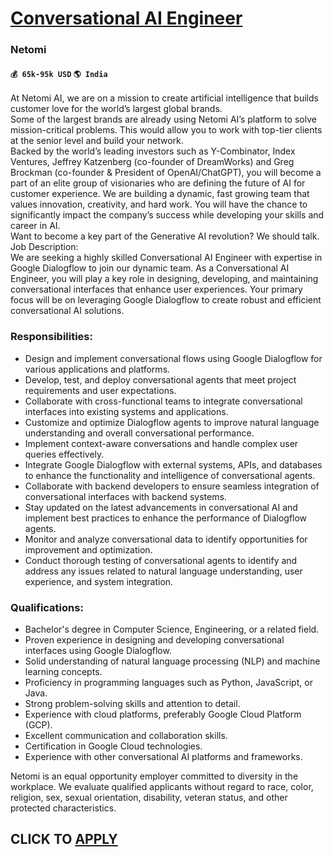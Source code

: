 # [Conversational AI Engineer](https://www.remotewlb.com/apply/conversational-ai-engineer-45101)  
### Netomi  
#### `💰 65k-95k USD` `🌎 India`  
At Netomi AI, we are on a mission to create artificial intelligence that builds customer love for the world’s largest global brands.  
Some of the largest brands are already using Netomi AI’s platform to solve mission-critical problems. This would allow you to work with top-tier clients at the senior level and build your network.  
Backed by the world’s leading investors such as Y-Combinator, Index Ventures, Jeffrey Katzenberg (co-founder of DreamWorks) and Greg Brockman (co-founder & President of OpenAI/ChatGPT), you will become a part of an elite group of visionaries who are defining the future of AI for customer experience. We are building a dynamic, fast growing team that values innovation, creativity, and hard work. You will have the chance to significantly impact the company’s success while developing your skills and career in AI.  
Want to become a key part of the Generative AI revolution? We should talk.  
Job Description:  
We are seeking a highly skilled Conversational AI Engineer with expertise in Google Dialogflow to join our dynamic team. As a Conversational AI Engineer, you will play a key role in designing, developing, and maintaining conversational interfaces that enhance user experiences. Your primary focus will be on leveraging Google Dialogflow to create robust and efficient conversational AI solutions.

### Responsibilities:

  * Design and implement conversational flows using Google Dialogflow for various applications and platforms.
  * Develop, test, and deploy conversational agents that meet project requirements and user expectations.
  * Collaborate with cross-functional teams to integrate conversational interfaces into existing systems and applications.
  * Customize and optimize Dialogflow agents to improve natural language understanding and overall conversational performance.
  * Implement context-aware conversations and handle complex user queries effectively.
  * Integrate Google Dialogflow with external systems, APIs, and databases to enhance the functionality and intelligence of conversational agents.
  * Collaborate with backend developers to ensure seamless integration of conversational interfaces with backend systems.
  * Stay updated on the latest advancements in conversational AI and implement best practices to enhance the performance of Dialogflow agents.
  * Monitor and analyze conversational data to identify opportunities for improvement and optimization.
  * Conduct thorough testing of conversational agents to identify and address any issues related to natural language understanding, user experience, and system integration.

### Qualifications:

  * Bachelor's degree in Computer Science, Engineering, or a related field.
  * Proven experience in designing and developing conversational interfaces using Google Dialogflow.
  * Solid understanding of natural language processing (NLP) and machine learning concepts.
  * Proficiency in programming languages such as Python, JavaScript, or Java.
  * Strong problem-solving skills and attention to detail.
  * Experience with cloud platforms, preferably Google Cloud Platform (GCP).
  * Excellent communication and collaboration skills.
  * Certification in Google Cloud technologies.
  * Experience with other conversational AI platforms and frameworks.

Netomi is an equal opportunity employer committed to diversity in the workplace. We evaluate qualified applicants without regard to race, color, religion, sex, sexual orientation, disability, veteran status, and other protected characteristics.  
## CLICK TO [APPLY](https://www.remotewlb.com/apply/conversational-ai-engineer-45101)

